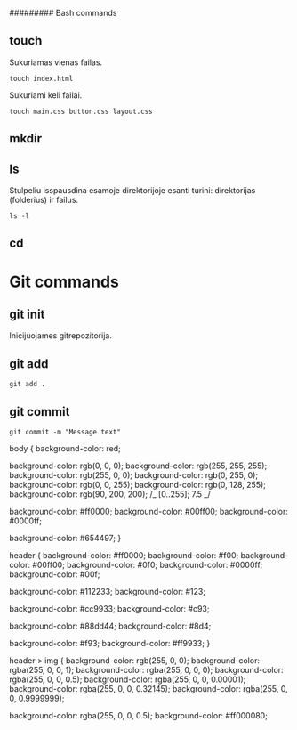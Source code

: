 ######### Bash commands

## touch

Sukuriamas vienas failas.

```
touch index.html
```

Sukuriami keli failai.

```
touch main.css button.css layout.css
```

## mkdir

## ls

Stulpeliu isspausdina esamoje direktorijoje esanti turini: direktorijas (folderius) ir failus.

```
ls -l
```

## cd

# Git commands

## git init

Inicijuojames gitrepozitorija.

## git add

```
git add .
```

## git commit

```
git commit -m "Message text"
```

body {
background-color: red;

background-color: rgb(0, 0, 0);
background-color: rgb(255, 255, 255);
background-color: rgb(255, 0, 0);
background-color: rgb(0, 255, 0);
background-color: rgb(0, 0, 255);
background-color: rgb(0, 128, 255);
background-color: rgb(90, 200, 200); /_ [0..255]; 7.5 _/

background-color: #ff0000;
background-color: #00ff00;
background-color: #0000ff;

background-color: #654497;
}

header {
background-color: #ff0000;
background-color: #f00;
background-color: #00ff00;
background-color: #0f0;
background-color: #0000ff;
background-color: #00f;

background-color: #112233;
background-color: #123;

background-color: #cc9933;
background-color: #c93;

background-color: #88dd44;
background-color: #8d4;

background-color: #f93;
background-color: #ff9933;
}

header > img {
background-color: rgb(255, 0, 0);
background-color: rgba(255, 0, 0, 1);
background-color: rgba(255, 0, 0, 0);
background-color: rgba(255, 0, 0, 0.5);
background-color: rgba(255, 0, 0, 0.00001);
background-color: rgba(255, 0, 0, 0.32145);
background-color: rgba(255, 0, 0, 0.9999999);

background-color: rgba(255, 0, 0, 0.5);
background-color: #ff000080;
